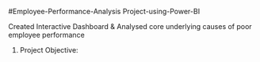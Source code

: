 #Employee-Performance-Analysis Project-using-Power-BI

Created Interactive Dashboard & Analysed core underlying causes of poor employee performance
1.	Project Objective:
